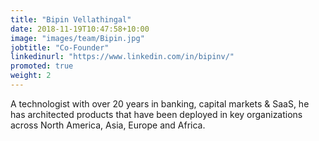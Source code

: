 ```yaml
---
title: "Bipin Vellathingal"
date: 2018-11-19T10:47:58+10:00
image: "images/team/Bipin.jpg"
jobtitle: "Co-Founder"
linkedinurl: "https://www.linkedin.com/in/bipinv/"
promoted: true
weight: 2
---
```


A technologist with over 20 years in banking, capital markets & SaaS, he has architected products that have been deployed in key organizations across North America, Asia, Europe and Africa.
